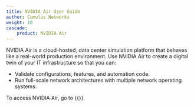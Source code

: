 ```yaml
---
title: NVIDIA Air User Guide
author: Cumulus Networks
weight: 10
cascade:
    product: NVIDIA Air
---
```


NVIDIA Air is a cloud-hosted, data center simulation platform that behaves like a real-world production environment. Use NVIDIA Air to create a digital twin of your IT infrastructure so that you can:
- Validate configurations, features, and automation code.
- Run full-scale network architectures with multiple network operating systems.

To access NVIDIA Air, go to {{<exlink url="https://air.nvidia.com" text="air.nvidia.com">}}.
